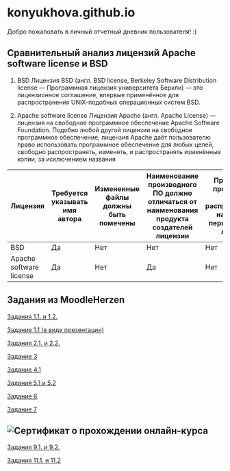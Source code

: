 # konyukhova.github.io
Добро пожаловать в личный отчетный дневник пользователя! :)



## Сравнительный анализ лицензий Apache software license и BSD

1. BSD
Лицензия BSD (англ. BSD license, Berkeley Software Distribution license — Программная лицензия университета Беркли) — это лицензионное соглашение, впервые применённое для распространения UNIX-подобных операционных систем BSD.

2. Apache software license
Лицензия Apache (англ. Apache License) — лицензия на свободное программное обеспечение Apache Software Foundation.
Подобно любой другой лицензии на свободное программное обеспечение, лицензия Apache даёт пользователю право использовать программное обеспечение для любых целей, свободно распространять, изменять, и распространять изменённые копии, за исключением названия


Лицензия | Требуется   указывать имя автора | Измененные   файлы должны быть помечены | Наименование   производного ПО должно отличаться от   наименования продукта создателей   лицензии | Производные   произведения должны распространяться   на условиях первоначальной лицензии | Указана   территория, на которую предоставляется   лицензия | Отсутствие   гарантий на ПО
-- | -- | -- | -- | -- | -- | --
BSD | Да | Нет | Нет | Нет | Нет | Да
Apache   software license | Да | Нет | Да | Нет | Нет | Да

## Задания из MoodleHerzen

[Задания 1.1. и 1.2.](https://drive.google.com/file/d/1ctWOHxAqdyYcjhdqtDnn9gamInxaoq1c/view?usp=sharing)

[Задание 1.1 (в виде презентации)](https://drive.google.com/file/d/1yKH1aDrSJXpyHLcCAhOJ_vGAx3URXle4/view?usp=sharing)

[Задания 2.1. и 2.2.](https://drive.google.com/file/d/153w9qhNWpBjNpXrk2I1abizcT2NY5kPX/view?usp=sharing)

[Задание 3](https://drive.google.com/file/d/1chwUHFgM6QvBZscu5Y4d9HNvbAWVukz2/view?usp=sharing)

[Задание 4.1](https://drive.google.com/file/d/1gSbj_r8weSm-8-Ivhd_nKUKxrTR0szcP/view?usp=sharing) 

[Задания 5.1 и 5.2](https://drive.google.com/file/d/1c146CBWmR87kV1eU72xYYbgAz4F7i5ZH/view?usp=sharing)

[Задание 6](https://drive.google.com/file/d/1OopqzB6kteH5igPUM1QKkkl_bUYbz0AA/view?usp=sharing)

[Задание 7](https://drive.google.com/file/d/1cZeTuAUacbJ4G1WT0NSDVNNycQPGHq4j/view?usp=sharing)

## ![Сертификат о прохождении онлайн-курса](https://pp.userapi.com/c850024/v850024808/d442d/7Qd0-CnHagE.jpg)

[Задания 9.1. и 9.2.](https://drive.google.com/file/d/1C7iJzOchvDgin63gO6X4KOTgS1lFoTW_/view?usp=sharing)

[Задания 11.1. и 11.2](https://drive.google.com/file/d/1BbtJzLDzVRcwND4_5aW4Uv7Rt7sg4YHd/view?usp=sharing)
